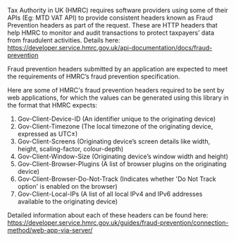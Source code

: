 Tax Authority in UK (HMRC) requires software providers using some of their APIs (Eg: MTD VAT API) to provide consistent headers known as Fraud Prevention headers as part of the request. These are HTTP headers that help HMRC to monitor and audit transactions to protect taxpayers’ data from fraudulent activities. 
Details here: <https://developer.service.hmrc.gov.uk/api-documentation/docs/fraud-prevention>

Fraud prevention headers submitted by an application are expected to meet the requirements of HMRC’s fraud prevention specification.

Here are some of HMRC's fraud prevention headers required to be sent by web applications, for which the values can be generated using this library in the format that HMRC expects:

1. Gov-Client-Device-ID (An identifier unique to the originating device)
1. Gov-Client-Timezone (The local timezone of the originating device, expressed as UTC±)
1. Gov-Client-Screens (Originating device’s screen details like width, height, scaling-factor, colour-depth)
1. Gov-Client-Window-Size (Originating device’s window width and height)
1. Gov-Client-Browser-Plugins (A list of browser plugins on the originating device)
1. Gov-Client-Browser-Do-Not-Track (Indicates whether 'Do Not Track option' is enabled on the browser)
1. Gov-Client-Local-IPs (A list of all local IPv4 and IPv6 addresses available to the originating device)

Detailed information about each of these headers can be found here:  https://developer.service.hmrc.gov.uk/guides/fraud-prevention/connection-method/web-app-via-server/
